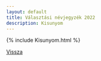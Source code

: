 ```yaml
---
layout: default
title: Választási névjegyzék 2022
description: Kisunyom
---
```


{% include Kisunyom.html %}

[Vissza](./)